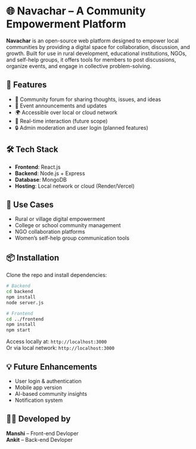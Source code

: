 # 🌐 Navachar – A Community Empowerment Platform

**Navachar** is an open-source web platform designed to empower local communities by providing a digital space for collaboration, discussion, and growth. Built for use in rural development, educational institutions, NGOs, and self-help groups, it offers tools for members to post discussions, organize events, and engage in collective problem-solving.

## 🚀 Features
- 📢 Community forum for sharing thoughts, issues, and ideas  
- 📅 Event announcements and updates  
- 🌍 Accessible over local or cloud network  
- 💬 Real-time interaction (future scope)  
- 🔒 Admin moderation and user login (planned features)

## 🛠 Tech Stack
- **Frontend**: React.js  
- **Backend**: Node.js + Express  
- **Database**: MongoDB  
- **Hosting**: Local network or cloud (Render/Vercel)

## 🎯 Use Cases
- Rural or village digital empowerment  
- College or school community management  
- NGO collaboration platforms  
- Women’s self-help group communication tools

## 📦 Installation

Clone the repo and install dependencies:

```bash
# Backend
cd backend
npm install
node server.js

# Frontend
cd ../frontend
npm install
npm start
```

Access locally at: `http://localhost:3000`  
Or via local network: `http://localhost:3000`

## 💡 Future Enhancements
- User login & authentication  
- Mobile app version  
- AI-based community insights  
- Notification system

## 👨‍💻 Developed by

**Manshi** – Front-end Devloper <br>
**Ankit** – Back-end Devloper
